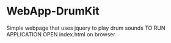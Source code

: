 # WebApp-DrumKit
Simple webpage that uses jquery to play drum sounds
TO RUN APPLICATION
OPEN index.html on browser
